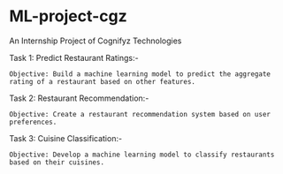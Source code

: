 # ML-project-cgz
An Internship Project of Cognifyz Technologies

Task 1: Predict Restaurant Ratings:-

    Objective: Build a machine learning model to predict the aggregate rating of a restaurant based on other features.

Task 2: Restaurant Recommendation:-
  
    Objective: Create a restaurant recommendation system based on user preferences.

Task 3: Cuisine Classification:-
  
    Objective: Develop a machine learning model to classify restaurants based on their cuisines.
